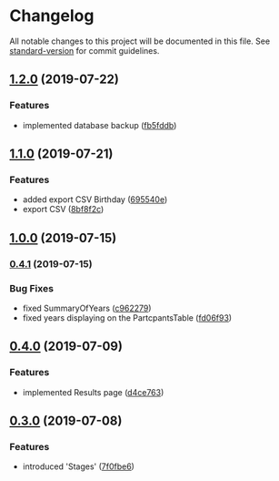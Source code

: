 # Changelog

All notable changes to this project will be documented in this file. See [standard-version](https://github.com/conventional-changelog/standard-version) for commit guidelines.

## [1.2.0](https://github.com/alexbadm/code-sign-app/compare/v1.1.0...v1.2.0) (2019-07-22)


### Features

* implemented database backup ([fb5fddb](https://github.com/alexbadm/code-sign-app/commit/fb5fddb))



## [1.1.0](https://github.com/alexbadm/code-sign-app/compare/v1.0.0...v1.1.0) (2019-07-21)


### Features

* added export CSV Birthday ([695540e](https://github.com/alexbadm/code-sign-app/commit/695540e))
* export CSV ([8bf8f2c](https://github.com/alexbadm/code-sign-app/commit/8bf8f2c))



## [1.0.0](https://github.com/alexbadm/code-sign-app/compare/v0.4.1...v1.0.0) (2019-07-15)



### [0.4.1](https://github.com/alexbadm/code-sign-app/compare/v0.4.0...v0.4.1) (2019-07-15)


### Bug Fixes

* fixed SummaryOfYears ([c962279](https://github.com/alexbadm/code-sign-app/commit/c962279))
* fixed years displaying on the PartcpantsTable ([fd06f93](https://github.com/alexbadm/code-sign-app/commit/fd06f93))



## [0.4.0](https://github.com/alexbadm/code-sign-app/compare/v0.3.0...v0.4.0) (2019-07-09)


### Features

* implemented Results page ([d4ce763](https://github.com/alexbadm/code-sign-app/commit/d4ce763))



## [0.3.0](https://github.com/alexbadm/code-sign-app/compare/v0.2.4...v0.3.0) (2019-07-08)


### Features

* introduced 'Stages' ([7f0fbe6](https://github.com/alexbadm/code-sign-app/commit/7f0fbe6))
